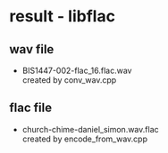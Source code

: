 result - libflac
===============

## wav file
- BIS1447-002-flac_16.flac.wav </br>
created by conv_wav.cpp </br>

## flac file
- church-chime-daniel_simon.wav.flac </br>
created by encode_from_wav.cpp </br>

